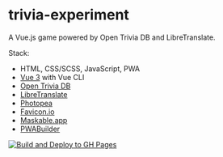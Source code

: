 # trivia-experiment

A Vue.js game powered by Open Trivia DB and LibreTranslate.

Stack:

- HTML, CSS/SCSS, JavaScript, PWA
- [Vue 3](https://v3.vuejs.org/) with Vue CLI
- [Open Trivia DB](https://opentdb.com/)
- [LibreTranslate](https://libretranslate.com/)
- [Photopea](https://www.photopea.com/)
- [Favicon.io](https://favicon.io/)
- [Maskable.app](https://maskable.app/)
- [PWABuilder](https://www.pwabuilder.com/)

[![Build and Deploy to GH Pages](https://github.com/ermogenes/trivia-experiment/actions/workflows/deploy-to-gh-pages.yml/badge.svg?branch=main)](https://github.com/ermogenes/trivia-experiment/actions/workflows/deploy-to-gh-pages.yml)
